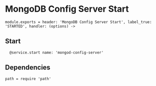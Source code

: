 
# MongoDB Config Server Start

    module.exports = header: 'MongoDB Config Server Start', label_true: 'STARTED', handler: (options) ->

## Start

      @service.start name: 'mongod-config-server'

## Dependencies

    path = require 'path'
